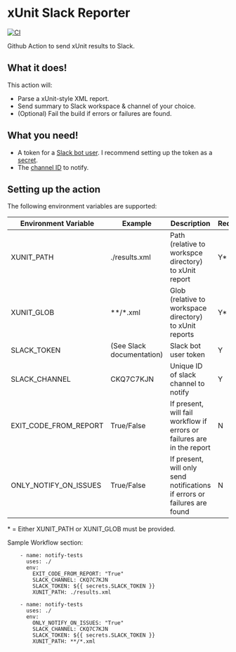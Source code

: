 # xUnit Slack Reporter

[![CI](https://github.com/ivanklee86/xunit-slack-reporter/actions/workflows/ci.yml/badge.svg)](https://github.com/ivanklee86/xunit-slack-reporter/actions/workflows/ci.yml)

Github Action to send xUnit results to Slack.

## What it does!

This action will:
- Parse a xUnit-style XML report.
- Send summary to Slack workspace & channel of your choice.
- (Optional) Fail the build if errors or failures are found.

## What you need!
- A token for a [Slack bot user](https://api.slack.com/bot-users).  I recommend setting up the token as a [secret](https://developer.github.com/actions/managing-workflows/storing-secrets/).
- The [channel ID](https://stackoverflow.com/questions/40940327/what-is-the-simplest-way-to-find-a-slack-team-id-and-a-channel-id) to notify.
 
## Setting up the action
The following environment variables are supported:

Environment Variable | Example | Description | Required? |
---------------------|---------|-------------|-----------|
XUNIT_PATH | ./results.xml | Path (relative to workspce directory) to xUnit report | Y* |
XUNIT_GLOB | **/*.xml | Glob (relative to workspace directory) to xUnit reports | Y* |
SLACK_TOKEN | (See Slack documentation) | Slack bot user token | Y |
SLACK_CHANNEL | CKQ7C7KJN | Unique ID of slack channel to notify | Y |
EXIT_CODE_FROM_REPORT | True/False | If present, will fail workflow if errors or failures are in the report | N |
ONLY_NOTIFY_ON_ISSUES | True/False | If present, will only send notifications if errors or failures are found | N |

\* = Either XUNIT_PATH or XUNIT_GLOB must be provided.

Sample Workflow section:
```.env
    - name: notify-tests
      uses: ./
      env:
        EXIT_CODE_FROM_REPORT: "True"
        SLACK_CHANNEL: CKQ7C7KJN
        SLACK_TOKEN: ${{ secrets.SLACK_TOKEN }}
        XUNIT_PATH: ./results.xml
```

```.env
    - name: notify-tests
      uses: ./
      env:
        ONLY_NOTIFY_ON_ISSUES: "True"
        SLACK_CHANNEL: CKQ7C7KJN
        SLACK_TOKEN: ${{ secrets.SLACK_TOKEN }}
        XUNIT_PATH: **/*.xml
```